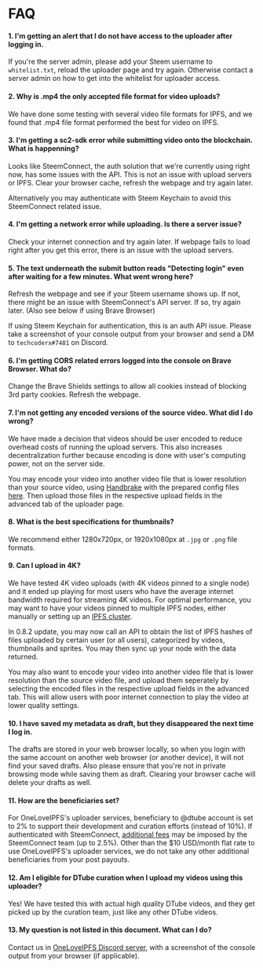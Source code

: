 # FAQ

#### 1. I'm getting an alert that I do not have access to the uploader after logging in.

If you're the server admin, please add your Steem username to `whitelist.txt`, reload the uploader page and try again. Otherwise contact a server admin on how to get into the whitelist for uploader access.

#### 2. Why is .mp4 the only accepted file format for video uploads?

We have done some testing with several video file formats for IPFS, and we found that .mp4 file format performed the best for video on IPFS.

#### 3. I'm getting a sc2-sdk error while submitting video onto the blockchain. What is happenning?

Looks like SteemConnect, the auth solution that we're currently using right now, has some issues with the API. This is not an issue with upload servers or IPFS. Clear your browser cache, refresh the webpage and try again later.

Alternatively you may authenticate with Steem Keychain to avoid this SteemConnect related issue.

#### 4. I'm getting a network error while uploading. Is there a server issue?

Check your internet connection and try again later. If webpage fails to load right after you get this error, there is an issue with the upload servers.

#### 5. The text underneath the submit button reads "Detecting login" even after waiting for a few minutes. What went wrong here?

Refresh the webpage and see if your Steem username shows up. If not, there might be an issue with SteemConnect's API server. If so, try again later. (Also see below if using Brave Browser)

If using Steem Keychain for authentication, this is an auth API issue. Please take a screenshot of your console output from your browser and send a DM to `techcoderx#7481` on Discord.

#### 6. I'm getting CORS related errors logged into the console on Brave Browser. What do?

Change the Brave Shields settings to allow all cookies instead of blocking 3rd party cookies. Refresh the webpage.

#### 7. I'm not getting any encoded versions of the source video. What did I do wrong?

We have made a decision that videos should be user encoded to reduce overhead costs of running the upload servers. This also increases decentralization further because encoding is done with user's computing power, not on the server side.

You may encode your video into another video file that is lower resolution than your source video, using [Handbrake](https://handbrake.fr) with the prepared config files [here](https://steemit.com/video/@techcoderx/config-files-for-encoding-dtube-videos-with-handbrake). Then upload those files in the respective upload fields in the advanced tab of the uploader page.

#### 8. What is the best specifications for thumbnails?

We recommend either 1280x720px, or 1920x1080px at `.jpg` or `.png` file formats.

#### 9. Can I upload in 4K?

We have tested 4K video uploads (with 4K videos pinned to a single node) and it ended up playing for most users who have the average internet bandwidth required for streaming 4K videos. For optimal performance, you may want to have your videos pinned to multiple IPFS nodes, either manually or setting up an [IPFS cluster](https://github.com/ipfs/ipfs-cluster).

In 0.8.2 update, you may now call an API to obtain the list of IPFS hashes of files uploaded by certain user (or all users), categorized by videos, thumbnails and sprites. You may then sync up your node with the data returned.

You may also want to encode your video into another video file that is lower resolution than the source video file, and upload them seperately by selecting the encoded files in the respective upload fields in the advanced tab. This will allow users with poor internet connection to play the video at lower quality settings.

#### 10. I have saved my metadata as draft, but they disappeared the next time I log in.

The drafts are stored in your web browser locally, so when you login with the same account on another web browser (or another device), it will not find your saved drafts. Also please ensure that you're not in private browsing mode while saving them as draft. Clearing your browser cache will delete your drafts as well.

#### 11. How are the beneficiaries set?

For OneLoveIPFS's uploader services, beneficiary to @dtube account is set to 2% to support their development and curation efforts (instead of 10%). If authenticated with SteemConnect, [additional fees](https://steemit.com/steemconnect/@fabien/major-incoming-changes-on-steemconnect) may be imposed by the SteemConnect team (up to 2.5%). Other than the $10 USD/month flat rate to use OneLoveIPFS's uploader services, we do not take any other additional beneficiaries from your post payouts.

#### 12. Am I eligible for DTube curation when I upload my videos using this uploader?

Yes! We have tested this with actual high quality DTube videos, and they get picked up by the curation team, just like any other DTube videos.

#### 13. My question is not listed in this document. What can I do?

Contact us in [OneLoveIPFS Discord server](https://discord.gg/ZWj5NqaBeF), with a screenshot of the console output from your browser (if applicable).
